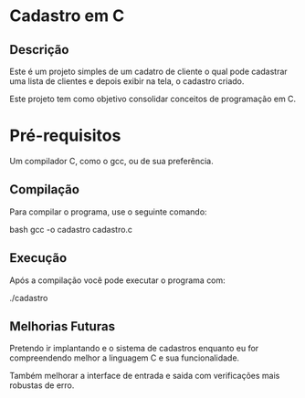 # Cadastro em C

## Descrição

Este é um projeto simples de um cadatro de cliente o qual pode cadastrar uma lista de clientes e depois exibir na tela,
o cadastro criado.




Este projeto tem como objetivo consolidar conceitos de programação em C.

# Pré-requisitos

Um compilador C, como o gcc, ou de sua preferência.

## Compilação

Para compilar o programa, use o seguinte comando:

bash gcc -o cadastro cadastro.c

## Execução

Após a compilação você pode executar o programa com:

./cadastro

## Melhorias Futuras

Pretendo ir implantando e o sistema de cadastros enquanto eu for compreendendo melhor a linguagem C e sua funcionalidade.

Também melhorar a interface de entrada e saida com verificações mais robustas de erro.



